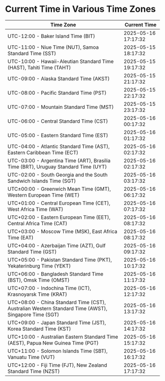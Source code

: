 # Current Time in Various Time Zones

| Time Zone | Current Time |
|-----------|--------------|
| UTC-12:00 - Baker Island Time (BIT) | 2025-05-16 17:17:32 |
| UTC-11:00 - Niue Time (NUT), Samoa Standard Time (SST) | 2025-05-15 18:17:32 |
| UTC-10:00 - Hawaii-Aleutian Standard Time (HAST), Tahiti Time (TAHT) | 2025-05-15 19:17:32 |
| UTC-09:00 - Alaska Standard Time (AKST) | 2025-05-15 21:17:32 |
| UTC-08:00 - Pacific Standard Time (PST) | 2025-05-15 22:17:32 |
| UTC-07:00 - Mountain Standard Time (MST) | 2025-05-15 23:17:32 |
| UTC-06:00 - Central Standard Time (CST) | 2025-05-16 00:17:32 |
| UTC-05:00 - Eastern Standard Time (EST) | 2025-05-16 01:17:32 |
| UTC-04:00 - Atlantic Standard Time (AST), Eastern Caribbean Time (ECT) | 2025-05-16 02:17:32 |
| UTC-03:00 - Argentina Time (ART), Brasília Time (BRT), Uruguay Standard Time (UYT) | 2025-05-16 02:17:32 |
| UTC-02:00 - South Georgia and the South Sandwich Islands Time (SGT) | 2025-05-16 03:17:32 |
| UTC±00:00 - Greenwich Mean Time (GMT), Western European Time (WET) | 2025-05-16 06:17:32 |
| UTC+01:00 - Central European Time (CET), West Africa Time (WAT) | 2025-05-16 07:17:32 |
| UTC+02:00 - Eastern European Time (EET), Central Africa Time (CAT) | 2025-05-16 08:17:32 |
| UTC+03:00 - Moscow Time (MSK), East Africa Time (EAT) | 2025-05-16 08:17:32 |
| UTC+04:00 - Azerbaijan Time (AZT), Gulf Standard Time (GST) | 2025-05-16 09:17:32 |
| UTC+05:00 - Pakistan Standard Time (PKT), Yekaterinburg Time (YEKT) | 2025-05-16 10:17:32 |
| UTC+06:00 - Bangladesh Standard Time (BST), Omsk Time (OMST) | 2025-05-16 11:17:32 |
| UTC+07:00 - Indochina Time (ICT), Krasnoyarsk Time (KRAT) | 2025-05-16 12:17:32 |
| UTC+08:00 - China Standard Time (CST), Australian Western Standard Time (AWST), Singapore Time (SGT) | 2025-05-16 13:17:32 |
| UTC+09:00 - Japan Standard Time (JST), Korea Standard Time (KST) | 2025-05-16 14:17:32 |
| UTC+10:00 - Australian Eastern Standard Time (AEST), Papua New Guinea Time (PGT) | 2025-05-16 15:17:32 |
| UTC+11:00 - Solomon Islands Time (SBT), Vanuatu Time (VUT) | 2025-05-16 16:17:32 |
| UTC+12:00 - Fiji Time (FJT), New Zealand Standard Time (NZST) | 2025-05-16 17:17:32 |
